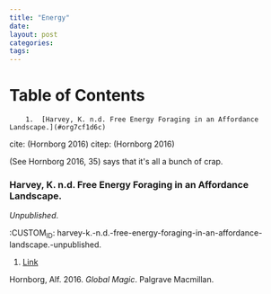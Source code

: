 ```yaml
---
title: "Energy"
date: 
layout: post
categories: 
tags: 
---
```


# Table of Contents

        1.  [Harvey, K. n.d. Free Energy Foraging in an Affordance Landscape.](#org7cf1d6c)
cite: (Hornborg 2016) citep: (Hornborg 2016)

(See Hornborg 2016, 35) says that it's all a bunch of crap.


<a id="org7cf1d6c"></a>

### Harvey, K. n.d. Free Energy Foraging in an Affordance Landscape.

*Unpublished*.

:CUSTOM<sub>ID</sub>: harvey-k.-n.d.-free-energy-foraging-in-an-affordance-landscape.-unpublished.

1.  [Link](https://www.researchgate.net/profile/Kole_Harvey/publication/324949705_Free_energy_foraging_in_an_affordance_landscape/links/5aec6010458515f599827dc2/Free-energy-foraging-in-an-affordance-landscape.pdf)

<a id="orgb43fd6a"></a>

<a id="orgafd8685"></a>
Hornborg, Alf. 2016. *Global Magic*. Palgrave Macmillan.
